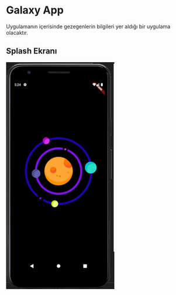 # Galaxy App

Uygulamanın içerisinde gezegenlerin bilgileri yer aldığı bir uygulama olacaktır.

## Splash Ekranı

![](asset/screenshot/ss1.png)


